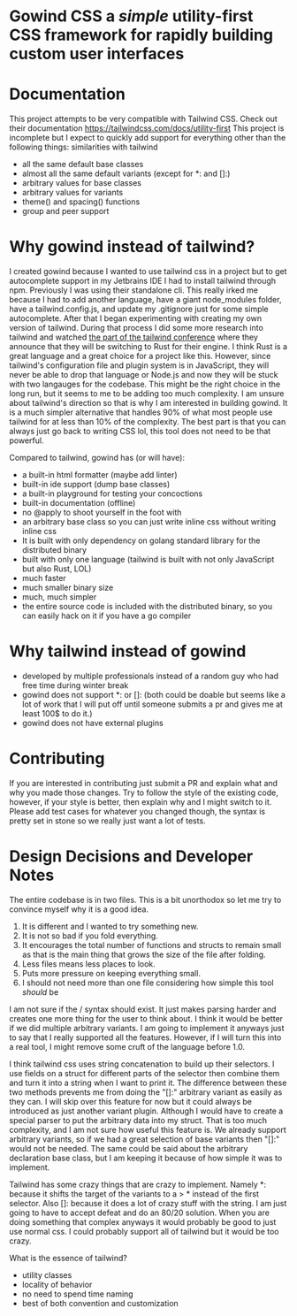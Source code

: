 # Gowind CSS a *simple* utility-first CSS framework for rapidly building custom user interfaces

# Documentation
This project attempts to be very compatible with Tailwind CSS.
Check out their documentation https://tailwindcss.com/docs/utility-first
This project is incomplete but I expect to quickly add support for everything other than the following things:
similarities with tailwind
- all the same default base classes
- almost all the same default variants (except for *: and []:)
- arbitrary values for base classes
- arbitrary values for variants
- theme() and spacing() functions
- group and peer support

# Why gowind instead of tailwind?
I created gowind because I wanted to use tailwind css in a project but to get autocomplete support in my Jetbrains IDE I had to install tailwind through npm.
Previously I was using their standalone cli.
This really irked me because I had to add another language, have a giant node_modules folder, have a tailwind.config.js, and update my .gitignore just for some simple autocomplete.
After that I began experimenting with creating my own version of tailwind.
During that process I did some more research into tailwind and watched [the part of the tailwind conference](https://youtu.be/CLkxRnRQtDE?t=2146&feature=shared) where they announce that they will be switching to Rust for their engine.
I think Rust is a great language and a great choice for a project like this.
However, since tailwind's configuration file and plugin system is in JavaScript, they will never be able to drop that language or Node.js and now they will be stuck with two langauges for the codebase.
This might be the right choice in the long run, but it seems to me to be adding too much complexity.
I am unsure about tailwind's direction so that is why I am interested in building gowind.
It is a much simpler alternative that handles 90% of what most people use tailwind for at less than 10% of the complexity.
The best part is that you can always just go back to writing CSS lol, this tool does not need to be that powerful.

Compared to tailwind, gowind has (or will have):
- a built-in html formatter (maybe add linter)
- built-in ide support (dump base classes)
- a built-in playground for testing your concoctions
- built-in documentation (offline)
- no @apply to shoot yourself in the foot with
- an arbitrary base class so you can just write inline css without writing inline css
- It is built with only dependency on golang standard library for the distributed binary
- built with only one language (tailwind is built with not only JavaScript but also Rust, LOL)
- much faster
- much smaller binary size
- much, much simpler
- the entire source code is included with the distributed binary, so you can easily hack on it if you have a go compiler

# Why tailwind instead of gowind
- developed by multiple professionals instead of a random guy who had free time during winter break
- gowind does not support *: or []: (both could be doable but seems like a lot of work that I will put off until someone submits a pr and gives me at least 100$ to do it.)
- gowind does not have external plugins

# Contributing
If you are interested in contributing just submit a PR and explain what and why you made those changes.
Try to follow the style of the existing code, however, if your style is better, then explain why and I might switch to it.
Please add test cases for whatever you changed though, the syntax is pretty set in stone so we really just want a lot of tests.

# Design Decisions and Developer Notes
The entire codebase is in two files.
This is a bit unorthodox so let me try to convince myself why it is a good idea.
1. It is different and I wanted to try something new.
2. It is not so bad if you fold everything.
3. It encourages the total number of functions and structs to remain small as that is the main thing that grows the size of the file after folding.
4. Less files means less places to look.
5. Puts more pressure on keeping everything small.
6. I should not need more than one file considering how simple this tool _should_ be

I am not sure if the / syntax should exist.
It just makes parsing harder and creates one more thing for the user to think about.
I think it would be better if we did multiple arbitrary variants.
I am going to implement it anyways just to say that I really supported all the features.
However, if I will turn this into a real tool, I might remove some cruft of the language before 1.0.

I think tailwind css uses string concatenation to build up their selectors.
I use fields on a struct for different parts of the selector then combine them and turn it into a string when I want to print it.
The difference between these two methods prevents me from doing the "[]:" arbitrary variant as easily as they can.
I will skip over this feature for now but it could always be introduced as just another variant plugin.
Although I would have to create a special parser to put the arbitrary data into my struct.
That is too much complexity, and I am not sure how useful this feature is.
We already support arbitrary variants, so if we had a great selection of base variants then "[]:" would not be needed.
The same could be said about the arbitrary declaration base class, but I am keeping it because of how simple it was to implement.

Tailwind has some crazy things that are crazy to implement.
Namely *: because it shifts the target of the variants to a > * instead of the first selector.
Also []: because it does a lot of crazy stuff with the string.
I am just going to have to accept defeat and do an 80/20 solution.
When you are doing something that complex anyways it would probably be good to just use normal css.
I could probably support all of tailwind but it would be too crazy.

What is the essence of tailwind?
- utility classes
- locality of behavior
- no need to spend time naming
- best of both convention and customization